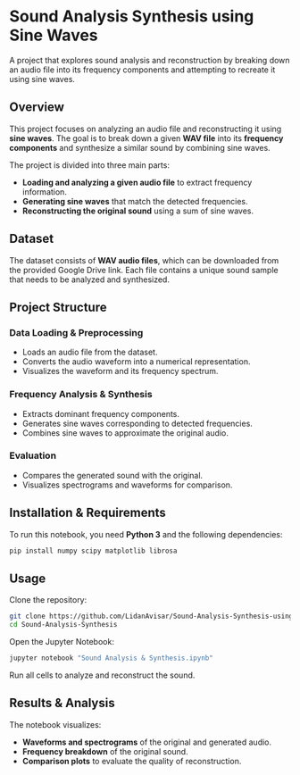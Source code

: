 # Sound Analysis Synthesis using Sine Waves
A project that explores sound analysis and reconstruction by breaking down an audio file into its frequency components and attempting to recreate it using sine waves.


## Overview
This project focuses on analyzing an audio file and reconstructing it using **sine waves**. The goal is to break down a given **WAV file** into its **frequency components** and synthesize a similar sound by combining sine waves.

The project is divided into three main parts:
- **Loading and analyzing a given audio file** to extract frequency information.
- **Generating sine waves** that match the detected frequencies.
- **Reconstructing the original sound** using a sum of sine waves.

## Dataset
The dataset consists of **WAV audio files**, which can be downloaded from the provided Google Drive link. Each file contains a unique sound sample that needs to be analyzed and synthesized.

## Project Structure
### Data Loading & Preprocessing
- Loads an audio file from the dataset.
- Converts the audio waveform into a numerical representation.
- Visualizes the waveform and its frequency spectrum.

### Frequency Analysis & Synthesis
- Extracts dominant frequency components.
- Generates sine waves corresponding to detected frequencies.
- Combines sine waves to approximate the original audio.

### Evaluation
- Compares the generated sound with the original.
- Visualizes spectrograms and waveforms for comparison.

## Installation & Requirements
To run this notebook, you need **Python 3** and the following dependencies:

```sh
pip install numpy scipy matplotlib librosa
```

## Usage
Clone the repository:

```sh
git clone https://github.com/LidanAvisar/Sound-Analysis-Synthesis-using-Sine-Waves
cd Sound-Analysis-Synthesis
```

Open the Jupyter Notebook:

```sh
jupyter notebook "Sound Analysis & Synthesis.ipynb"
```

Run all cells to analyze and reconstruct the sound.

## Results & Analysis
The notebook visualizes:
- **Waveforms and spectrograms** of the original and generated audio.
- **Frequency breakdown** of the original sound.
- **Comparison plots** to evaluate the quality of reconstruction.

